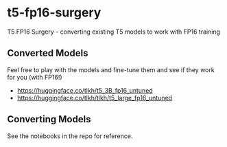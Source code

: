 # t5-fp16-surgery

T5 FP16 Surgery -  converting existing T5 models to work with FP16 training

## Converted Models

Feel free to play with the models and fine-tune them and see if they work for you (with FP16!)

* https://huggingface.co/tlkh/t5_3B_fp16_untuned
* https://huggingface.co/tlkh/tlkh/t5_large_fp16_untuned

## Converting Models

See the notebooks in the repo for reference.
